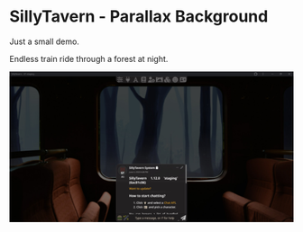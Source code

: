 # SillyTavern - Parallax Background

Just a small demo.

Endless train ride through a forest at night.

![](README/para-02.jpg)
